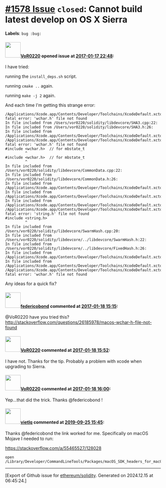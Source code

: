 # [\#1578 Issue](https://github.com/ethereum/solidity/issues/1578) `closed`: Cannot build latest develop on OS X Sierra
**Labels**: `bug :bug:`


#### <img src="https://avatars.githubusercontent.com/u/7756785?u=2893ea91743ac89ee3846d1f5c7209720e834129&v=4" width="50">[VoR0220](https://github.com/VoR0220) opened issue at [2017-01-17 22:48](https://github.com/ethereum/solidity/issues/1578):

I have tried:

running the `install_deps.sh` script.

running `cmake ..` again. 

running `make -j 2` again.

And each time I'm getting this strange error:

```
/Applications/Xcode.app/Contents/Developer/Toolchains/XcodeDefault.xctoolchain/usr/bin/../include/c++/v1/iosfwd:90:10: fatal error: 'wchar.h' file not found
In file included from /Users/vor0220/solidity/libdevcore/SHA3.cpp:22:
In file included from /Users/vor0220/solidity/libdevcore/SHA3.h:26:
In file included from /Applications/Xcode.app/Contents/Developer/Toolchains/XcodeDefault.xctoolchain/usr/bin/../include/c++/v1/string:435:
/Applications/Xcode.app/Contents/Developer/Toolchains/XcodeDefault.xctoolchain/usr/bin/../include/c++/v1/iosfwd:90:10: fatal error: 'wchar.h' file not found
#include <wchar.h>  // for mbstate_t
         ^
#include <wchar.h>  // for mbstate_t
         ^
In file included from /Users/vor0220/solidity/libdevcore/CommonData.cpp:22:
In file included from /Users/vor0220/solidity/libdevcore/CommonData.h:26:
In file included from /Applications/Xcode.app/Contents/Developer/Toolchains/XcodeDefault.xctoolchain/usr/bin/../include/c++/v1/vector:265:
In file included from /Applications/Xcode.app/Contents/Developer/Toolchains/XcodeDefault.xctoolchain/usr/bin/../include/c++/v1/__bit_reference:15:
In file included from /Applications/Xcode.app/Contents/Developer/Toolchains/XcodeDefault.xctoolchain/usr/bin/../include/c++/v1/algorithm:626:
/Applications/Xcode.app/Contents/Developer/Toolchains/XcodeDefault.xctoolchain/usr/bin/../include/c++/v1/cstring:61:10: fatal error: 'string.h' file not found
#include <string.h>
         ^
In file included from /Users/vor0220/solidity/libdevcore/SwarmHash.cpp:20:
In file included from /Users/vor0220/solidity/libdevcore/../libdevcore/SwarmHash.h:22:
In file included from /Users/vor0220/solidity/libdevcore/../libdevcore/FixedHash.h:26:
In file included from /Applications/Xcode.app/Contents/Developer/Toolchains/XcodeDefault.xctoolchain/usr/bin/../include/c++/v1/array:107:
In file included from /Applications/Xcode.app/Contents/Developer/Toolchains/XcodeDefault.xctoolchain/usr/bin/../include/c++/v1/iterator:346:
/Applications/Xcode.app/Contents/Developer/Toolchains/XcodeDefault.xctoolchain/usr/bin/../include/c++/v1/iosfwd:90:10: fatal error: 'wchar.h' file not found
```

Any ideas for a quick fix? 

#### <img src="https://avatars.githubusercontent.com/u/138426?u=3117125771b06e3aa8da468c8f41e4038d717974&v=4" width="50">[federicobond](https://github.com/federicobond) commented at [2017-01-18 15:15](https://github.com/ethereum/solidity/issues/1578#issuecomment-273502563):

@VoR0220 have you tried this?
http://stackoverflow.com/questions/26185978/macos-wchar-h-file-not-found

#### <img src="https://avatars.githubusercontent.com/u/7756785?u=2893ea91743ac89ee3846d1f5c7209720e834129&v=4" width="50">[VoR0220](https://github.com/VoR0220) commented at [2017-01-18 15:52](https://github.com/ethereum/solidity/issues/1578#issuecomment-273513480):

I have not. Thanks for the tip. Probably a problem with xcode when upgrading to Sierra.

#### <img src="https://avatars.githubusercontent.com/u/7756785?u=2893ea91743ac89ee3846d1f5c7209720e834129&v=4" width="50">[VoR0220](https://github.com/VoR0220) commented at [2017-01-18 16:00](https://github.com/ethereum/solidity/issues/1578#issuecomment-273516101):

Yep...that did the trick. Thanks @federicobond !

#### <img src="https://avatars.githubusercontent.com/u/197199?v=4" width="50">[vietlq](https://github.com/vietlq) commented at [2019-09-25 15:45](https://github.com/ethereum/solidity/issues/1578#issuecomment-535085297):

Thanks @federicobond the link worked for me. Specifically on macOS Mojave I needed to run:

https://stackoverflow.com/a/55465527/128028

```
open /Library/Developer/CommandLineTools/Packages/macOS_SDK_headers_for_macOS_10.14.pkg
```


-------------------------------------------------------------------------------



[Export of Github issue for [ethereum/solidity](https://github.com/ethereum/solidity). Generated on 2024.12.15 at 06:45:24.]
